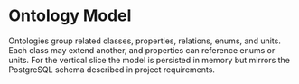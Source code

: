 # Ontology Model

Ontologies group related classes, properties, relations, enums, and units. Each class may extend another, and properties can reference enums or units. For the vertical slice the model is persisted in memory but mirrors the PostgreSQL schema described in project requirements.
